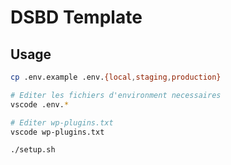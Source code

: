 # DSBD Template

## Usage

```sh
cp .env.example .env.{local,staging,production}

# Editer les fichiers d'environment necessaires
vscode .env.*

# Editer wp-plugins.txt
vscode wp-plugins.txt

./setup.sh
```


